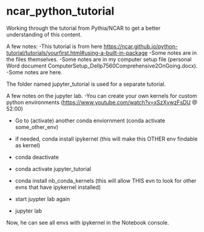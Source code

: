 # ncar_python_tutorial
Working through the tutorial from Pythia/NCAR to get a better understanding of this content.

A few notes:
-This tutorial is from here https://ncar.github.io/python-tutorial/tutorials/yourfirst.html#using-a-built-in-package
-Some notes are in the files themselves.
-Some notes are in my computer setup file (personal Word document ComputerSetup_Dellp7560Comprehensive2OnGoing.docx).
-Some notes are here.

The folder named jupyter_tutorial is used for a separate tutorial. 

A few notes on the jupyter lab.
-You can create your own kernels for custom python environments (https://www.youtube.com/watch?v=xSzXvwzFsDU @ 52:00)
- Go to (activate) another conda enviornment (conda activate some_other_env)
- if needed, conda install ipykernel  (this will make this OTHER env findable as kernel)
- conda deactivate
- conda activate jupyter_tutorial
- conda install nb_conda_kernels    (this will allow THIS evn to look for other evns that have ipykernel installed)

- start juypter lab again
- jupyter lab

Now, he can see all envs with ipykernel in the Notebook console.


